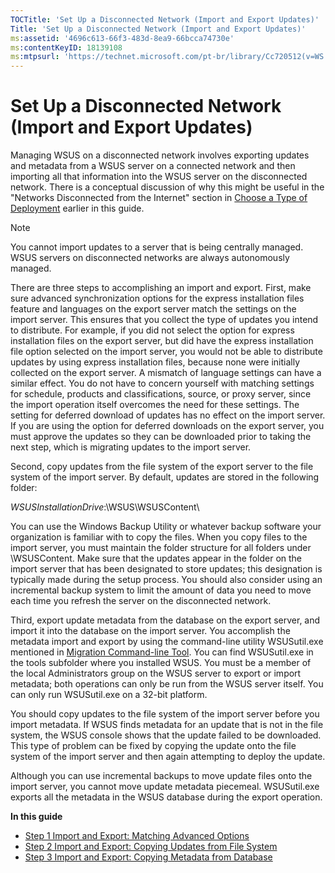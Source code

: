 ```yaml
---
TOCTitle: 'Set Up a Disconnected Network (Import and Export Updates)'
Title: 'Set Up a Disconnected Network (Import and Export Updates)'
ms:assetid: '4696c613-66f3-483d-8ea9-66bcca74730e'
ms:contentKeyID: 18139108
ms:mtpsurl: 'https://technet.microsoft.com/pt-br/library/Cc720512(v=WS.10)'
---
```


Set Up a Disconnected Network (Import and Export Updates)
=========================================================

Managing WSUS on a disconnected network involves exporting updates and metadata from a WSUS server on a connected network and then importing all that information into the WSUS server on the disconnected network. There is a conceptual discussion of why this might be useful in the "Networks Disconnected from the Internet" section in [Choose a Type of Deployment](https://technet.microsoft.com/bc61fb16-13d4-4b3e-b547-fae6a0d5b7bc) earlier in this guide.


> [!NOTE]  
> You cannot import updates to a server that is being centrally managed. WSUS servers on disconnected networks are always autonomously managed.

There are three steps to accomplishing an import and export. First, make sure advanced synchronization options for the express installation files feature and languages on the export server match the settings on the import server. This ensures that you collect the type of updates you intend to distribute. For example, if you did not select the option for express installation files on the export server, but did have the express installation file option selected on the import server, you would not be able to distribute updates by using express installation files, because none were initially collected on the export server. A mismatch of language settings can have a similar effect. You do not have to concern yourself with matching settings for schedule, products and classifications, source, or proxy server, since the import operation itself overcomes the need for these settings. The setting for deferred download of updates has no effect on the import server. If you are using the option for deferred downloads on the export server, you must approve the updates so they can be downloaded prior to taking the next step, which is migrating updates to the import server.

Second, copy updates from the file system of the export server to the file system of the import server. By default, updates are stored in the following folder:

*WSUSInstallationDrive*:\\WSUS\\WSUSContent\\

You can use the Windows Backup Utility or whatever backup software your organization is familiar with to copy the files. When you copy files to the import server, you must maintain the folder structure for all folders under \\WSUSContent. Make sure that the updates appear in the folder on the import server that has been designated to store updates; this designation is typically made during the setup process. You should also consider using an incremental backup system to limit the amount of data you need to move each time you refresh the server on the disconnected network.

Third, export update metadata from the database on the export server, and import it into the database on the import server. You accomplish the metadata import and export by using the command-line utility WSUSutil.exe mentioned in [Migration Command-line Tool](https://technet.microsoft.com/c06eceaf-a4f6-4b74-a694-75960fdf706b). You can find WSUSutil.exe in the tools subfolder where you installed WSUS. You must be a member of the local Administrators group on the WSUS server to export or import metadata; both operations can only be run from the WSUS server itself. You can only run WSUSutil.exe on a 32-bit platform.

You should copy updates to the file system of the import server before you import metadata. If WSUS finds metadata for an update that is not in the file system, the WSUS console shows that the update failed to be downloaded. This type of problem can be fixed by copying the update onto the file system of the import server and then again attempting to deploy the update.

Although you can use incremental backups to move update files onto the import server, you cannot move update metadata piecemeal. WSUSutil.exe exports all the metadata in the WSUS database during the export operation.

**In this guide**

-   [Step 1 Import and Export: Matching Advanced Options](https://technet.microsoft.com/3f2d3f76-60bf-465d-a01c-94d5c5ed2b24)
-   [Step 2 Import and Export: Copying Updates from File System](https://technet.microsoft.com/cb321dee-5d0c-4591-8943-736970992968)
-   [Step 3 Import and Export: Copying Metadata from Database](https://technet.microsoft.com/020328b0-d4bd-4741-891c-b0aa0607385b)
